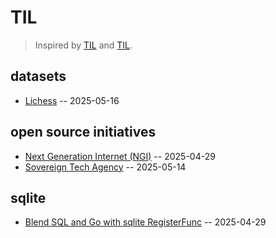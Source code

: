# TIL

> Inspired by [TIL](https://github.com/jbranchaud/til) and [TIL](https://github.com/simonw/til/).

## datasets

* [Lichess](datasets/lichess.md) -- 2025-05-16

## open source initiatives

* [Next Generation Internet (NGI)](initiatives/ngi.md) -- 2025-04-29
* [Sovereign Tech Agency](initiatives/sovereign-tech-agency.md) -- 2025-05-14

## sqlite

* [Blend SQL and Go with sqlite RegisterFunc](sqlite/go-register-func.md) -- 2025-04-29

